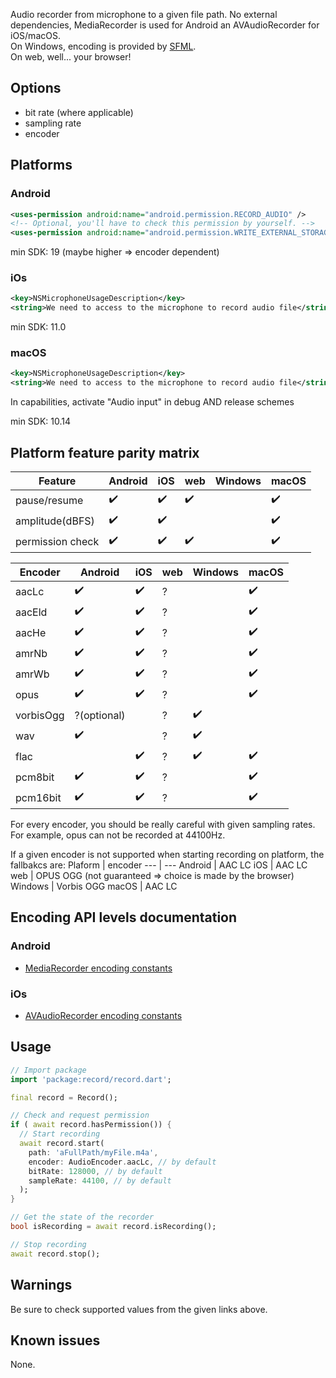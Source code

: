 Audio recorder from microphone to a given file path.
No external dependencies, MediaRecorder is used for Android an AVAudioRecorder for iOS/macOS.  
On Windows, encoding is provided by [SFML](https://www.sfml-dev.org/).  
On web, well... your browser!

## Options
- bit rate (where applicable)
- sampling rate
- encoder

## Platforms

### Android
```xml
<uses-permission android:name="android.permission.RECORD_AUDIO" />
<!-- Optional, you'll have to check this permission by yourself. -->
<uses-permission android:name="android.permission.WRITE_EXTERNAL_STORAGE" />
```
min SDK: 19 (maybe higher => encoder dependent)

### iOs
```xml
<key>NSMicrophoneUsageDescription</key>
<string>We need to access to the microphone to record audio file</string>
```
min SDK: 11.0

### macOS
```xml
<key>NSMicrophoneUsageDescription</key>
<string>We need to access to the microphone to record audio file</string>
```

In capabilities, activate "Audio input" in debug AND release schemes

min SDK: 10.14

## Platform feature parity matrix
Feature           | Android        | iOS      | web     | Windows   | macOS
------------------|----------------|----------|---------|------------|-----------
 pause/resume     | ✔️             |   ✔️    | ✔️     |            | ✔️
 amplitude(dBFS)  | ✔️             |   ✔️    |         |           |  ✔️
 permission check | ✔️             |   ✔️    |  ✔️    |           |  ✔️

 Encoder          | Android      | iOS      | web     | Windows | macOS
-----------------|----------------|---------|---------|----------|-----------
 aacLc           | ✔️            |   ✔️    |  ?      |          |  ✔️ 
 aacEld          | ✔️            |   ✔️    |  ?      |          |  ✔️ 
 aacHe           | ✔️            |   ✔️    |  ?      |          |  ✔️ 
 amrNb           | ✔️            |   ✔️    |  ?      |          |  ✔️ 
 amrWb           | ✔️            |   ✔️    |  ?      |          |  ✔️ 
 opus            | ✔️            |   ✔️    |  ?      |          |  ✔️ 
 vorbisOgg       | ?(optional)   |          |  ?      |  ✔️     |     
 wav             |  ✔️           |         |  ?      |   ✔️     |     
 flac            |               |    ✔️    |  ?      |  ✔️     |   ✔️
 pcm8bit         | ✔️            |   ✔️    |  ?      |          |  ✔️ 
 pcm16bit        | ✔️            |   ✔️    |  ?      |          |  ✔️ 

For every encoder, you should be really careful with given sampling rates.
For example, opus can not be recorded at 44100Hz.

If a given encoder is not supported when starting recording on platform, the fallbakcs are:
 Plaform | encoder
 ---     | ---
 Android | AAC LC
 iOS     | AAC LC
 web     | OPUS OGG (not guaranteed => choice is made by the browser)
 Windows | Vorbis OGG
 macOS   | AAC LC

## Encoding API levels documentation
### Android
* [MediaRecorder encoding constants](https://developer.android.com/reference/android/media/MediaRecorder.AudioEncoder)

### iOs
* [AVAudioRecorder encoding constants](https://developer.apple.com/documentation/coreaudiotypes/coreaudiotype_constants/1572096-audio_data_format_identifiers)

## Usage
```dart
// Import package
import 'package:record/record.dart';

final record = Record();

// Check and request permission
if ( await record.hasPermission()) {
  // Start recording
  await record.start(
    path: 'aFullPath/myFile.m4a',
    encoder: AudioEncoder.aacLc, // by default
    bitRate: 128000, // by default
    sampleRate: 44100, // by default
  );
}

// Get the state of the recorder
bool isRecording = await record.isRecording();

// Stop recording
await record.stop();
```

## Warnings
Be sure to check supported values from the given links above.

## Known issues
None.